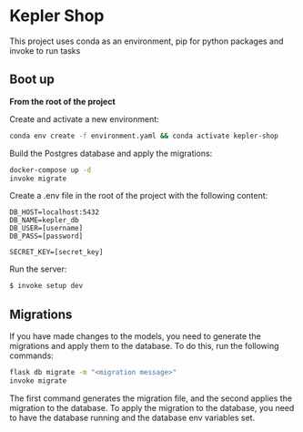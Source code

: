 # Kepler Shop

This project uses conda as an environment, pip for python packages and invoke to run tasks

## Boot up

**From the root of the project**

Create and activate a new environment:

```sh
conda env create -f environment.yaml && conda activate kepler-shop
```

Build the Postgres database and apply the migrations:

```sh
docker-compose up -d
invoke migrate
```

Create a .env file in the root of the project with the following content:

```dotenv
DB_HOST=localhost:5432
DB_NAME=kepler_db
DB_USER=[username]
DB_PASS=[password]

SECRET_KEY=[secret_key]
```

Run the server:

```sh
$ invoke setup dev
```

## Migrations
If you have made changes to the models, you need to generate the migrations and apply them to the database. To do this, run the following commands:

```sh
flask db migrate -m "<migration message>"
invoke migrate
```

The first command generates the migration file,
and the second applies the migration to the database.
To apply the migration to the database, 
you need to have the database running and the database env variables set.
